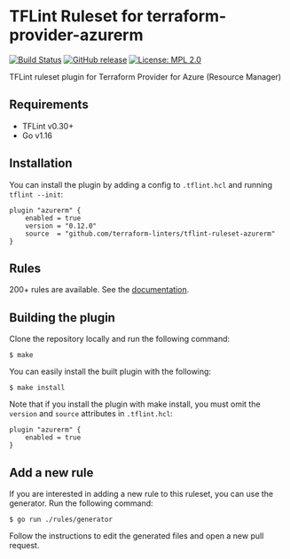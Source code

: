 # TFLint Ruleset for terraform-provider-azurerm
[![Build Status](https://github.com/terraform-linters/tflint-ruleset-azurerm/workflows/build/badge.svg?branch=master)](https://github.com/terraform-linters/tflint-ruleset-azurerm/actions)
[![GitHub release](https://img.shields.io/github/release/terraform-linters/tflint-ruleset-azurerm.svg)](https://github.com/terraform-linters/tflint-ruleset-azurerm/releases/latest)
[![License: MPL 2.0](https://img.shields.io/badge/License-MPL%202.0-blue.svg)](LICENSE)

TFLint ruleset plugin for Terraform Provider for Azure (Resource Manager)

## Requirements

- TFLint v0.30+
- Go v1.16

## Installation

You can install the plugin by adding a config to `.tflint.hcl` and running `tflint --init`:

```hcl
plugin "azurerm" {
    enabled = true
    version = "0.12.0"
    source  = "github.com/terraform-linters/tflint-ruleset-azurerm"
}
```

## Rules

200+ rules are available. See the [documentation](docs/README.md).

## Building the plugin

Clone the repository locally and run the following command:

```
$ make
```

You can easily install the built plugin with the following:

```
$ make install
```

Note that if you install the plugin with make install, you must omit the `version` and `source` attributes in `.tflint.hcl`:

```hcl
plugin "azurerm" {
    enabled = true
}
```

## Add a new rule

If you are interested in adding a new rule to this ruleset, you can use the generator. Run the following command:

```
$ go run ./rules/generator
```

Follow the instructions to edit the generated files and open a new pull request.
